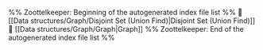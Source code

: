 %% Zoottelkeeper: Beginning of the autogenerated index file list  %%
📄 [[Data structures/Graph/Disjoint Set (Union Find)|Disjoint Set (Union Find)]]
📄 [[Data structures/Graph/Graph|Graph]]
%% Zoottelkeeper: End of the autogenerated index file list  %%
